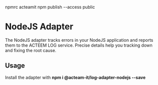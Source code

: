 npmrc acteamit
npm publish --access public

# NodeJS Adapter
The NodeJS adapter tracks errors in your NodeJS application and reports them to the ACTEEM LOG service. Precise details help you tracking down and fixing the root cause.

## Usage
Install the adapter with **npm i @acteam-it/log-adapter-nodejs --save**

